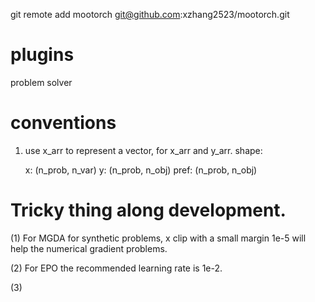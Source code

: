 git remote add mootorch git@github.com:xzhang2523/mootorch.git

# plugins
problem
solver


# conventions
1. use x_arr to represent a vector, 
    for x_arr and y_arr. shape:
    
    x: (n_prob, n_var)
    y: (n_prob, n_obj)
    pref: (n_prob, n_obj)





# Tricky thing along development. 
(1) For MGDA for synthetic problems, x clip with a small margin 1e-5 will help the numerical gradient
problems. 

(2) For EPO the recommended learning rate is 1e-2. 

(3) 


